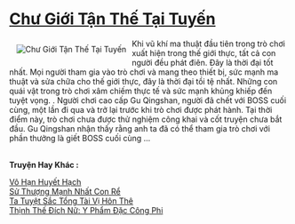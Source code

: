 <a href="https://truyentiki.com/chu-gioi-tan-the-tai-tuyen.33488/" title="Chư Giới Tận Thế Tại Tuyến"><h1>Chư Giới Tận Thế Tại Tuyến</h1></a><div style="display:table"><img align="right" style="float: left; padding: 10px;" src="https://truyentiki.com/a/img/str/src/33488.jpg" alt="Chư Giới Tận Thế Tại Tuyến">Khi vũ khí ma thuật đầu tiên trong trò chơi xuất hiện trong thế giới thực, tất cả con người đều phát điên. Đây là thời đại tốt nhất. Mọi người tham gia vào trò chơi và mang theo thiết bị, sức mạnh ma thuật và sửa chữa cho thế giới thực, đây là thời đại tồi tệ nhất. Những con quái vật trong trò chơi xâm chiếm thực tế và sức mạnh khủng khiếp đến tuyệt vọng. . Người chơi cao cấp Gu Qingshan, người đã chết với BOSS cuối cùng, một lần đi qua và trở lại trước khi trò chơi được phát hành. Tại thời điểm này, trò chơi chưa được thử nghiệm công khai và cốt truyện chưa bắt đầu. Gu Qingshan nhận thấy rằng anh ta đã có thể tham gia trò chơi với phần thưởng là giết BOSS cuối cùng ...</div><p><br><b>Truyện Hay Khác :</b></p><a href="https://truyentiki.com/vo-han-huyet-hach.33487/" alt="Vô Hạn Huyết Hạch">Vô Hạn Huyết Hạch</a><br/><a href="https://github.com/nownovels/top500/tree/master/truyenhay/33580/" alt="Sử Thượng Mạnh Nhất Con Rể">Sử Thượng Mạnh Nhất Con Rể</a><br/><a href="https://github.com/nownovels/top500/tree/master/truyenhay/33516/" alt="Ta Tuyệt Sắc Tổng Tài Vị Hôn Thê">Ta Tuyệt Sắc Tổng Tài Vị Hôn Thê</a><br/><a href="https://github.com/nownovels/top500/tree/master/truyenhay/33565/" alt="Thịnh Thế Đích Nữ: Y Phẩm Đặc Công Phi">Thịnh Thế Đích Nữ: Y Phẩm Đặc Công Phi</a><br/>